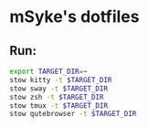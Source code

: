 # mSyke's dotfiles

## Run:

```sh
export TARGET_DIR=~
stow kitty -t $TARGET_DIR
stow sway -t $TARGET_DIR
stow zsh -t $TARGET_DIR
stow tmux -t $TARGET_DIR
stow qutebrowser -t $TARGET_DIR
```

